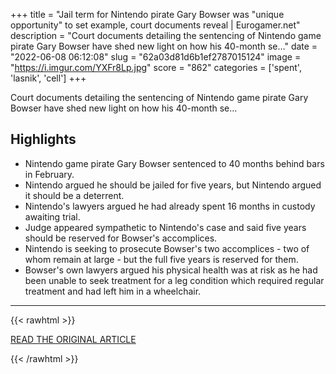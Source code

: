 +++
title = "Jail term for Nintendo pirate Gary Bowser was \"unique opportunity\" to set example, court documents reveal | Eurogamer.net"
description = "Court documents detailing the sentencing of Nintendo game pirate Gary Bowser have shed new light on how his 40-month se…"
date = "2022-06-08 06:12:08"
slug = "62a03d81d6b1ef2787015124"
image = "https://i.imgur.com/YXFr8Lp.jpg"
score = "862"
categories = ['spent', 'lasnik', 'cell']
+++

Court documents detailing the sentencing of Nintendo game pirate Gary Bowser have shed new light on how his 40-month se…

## Highlights

- Nintendo game pirate Gary Bowser sentenced to 40 months behind bars in February.
- Nintendo argued he should be jailed for five years, but Nintendo argued it should be a deterrent.
- Nintendo's lawyers argued he had already spent 16 months in custody awaiting trial.
- Judge appeared sympathetic to Nintendo's case and said five years should be reserved for Bowser's accomplices.
- Nintendo is seeking to prosecute Bowser's two accomplices - two of whom remain at large - but the full five years is reserved for them.
- Bowser's own lawyers argued his physical health was at risk as he had been unable to seek treatment for a leg condition which required regular treatment and had left him in a wheelchair.

---

{{< rawhtml >}}
  <p class="article-category">
    <a target="_blank" href="https://www.eurogamer.net/jail-term-for-nintendo-pirate-gary-bowser-was-unique-opportunity-to-set-example-court-documents-reveal">READ THE ORIGINAL ARTICLE</a>
  </p>
{{< /rawhtml >}}
